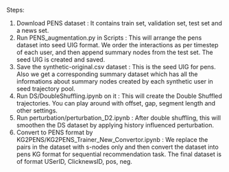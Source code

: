 Steps:
1. Download PENS dataset : It contains train set, validation set, test set and a news set.
2. Run PENS_augmentation.py in Scripts : This will arrange the pens dataset into seed UIG format. We order the interactions as per timestep of each user, and then append summary nodes from the test set. The seed UIG is created and saved.  
3. Save the synthetic-original.csv dataset : This is the seed UIG for pens. Also we get a corresponding summary dataset which has all the informations about summary nodes created by each synthetic user in seed trajectory pool.
4. Run DS/DoubleShuffling.ipynb on it : This will create the Double Shuffled trajectories. You can play around with offset, gap, segment length and other settings. 
5. Run perturbation/perturbation_D2.ipynb : After double shuffling, this will smoothen the DS dataset by applying history influenced perturbation. 
6. Convert to PENS format by KG2PENS/KG2PENS_Trainer_New_Convertor.ipynb : We replace the <d-s> pairs in the dataset with s-nodes only and then convert the dataset into pens KG format for sequential recommendation task. The final dataset is of format USerID, ClicknewsID, pos, neg.  
   
